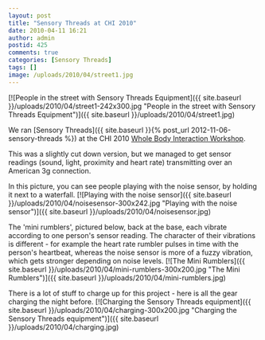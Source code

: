 ```yaml
---
layout: post
title: "Sensory Threads at CHI 2010"
date: 2010-04-11 16:21
author: admin
postid: 425
comments: true
categories: [Sensory Threads]
tags: []
image: /uploads/2010/04/street1.jpg
---
```

[![People in the street with Sensory Threads Equipment]({{ site.baseurl }}/uploads/2010/04/street1-242x300.jpg "People in the street with Sensory Threads Equipment")]({{ site.baseurl }}/uploads/2010/04/street1.jpg)

We ran [Sensory Threads]({{ site.baseurl }}{% post_url 2012-11-06-sensory-threads %}) at the CHI 2010 [Whole Body Interaction Workshop](http://lister.cms.livjm.ac.uk/homepage/staff/cmsdengl/WBI2010/).

This was a slightly cut down version, but we managed to get sensor readings (sound, light, proximity and heart rate) transmitting over an American 3g connection.

In this picture, you can see people playing with the noise sensor, by holding it next to a waterfall.
[![Playing with the noise sensor]({{ site.baseurl }}/uploads/2010/04/noisesensor-300x242.jpg "Playing with the noise sensor")]({{ site.baseurl }}/uploads/2010/04/noisesensor.jpg)

The 'mini rumblers', pictured below, back at the base, each vibrate according to one person's sensor reading. The character of their vibrations is different - for example the heart rate rumbler pulses in time with the person's heartbeat, whereas the noise sensor is more of a fuzzy vibration, which gets stronger depending on noise levels.
[![The Mini Rumblers]({{ site.baseurl }}/uploads/2010/04/mini-rumblers-300x200.jpg "The Mini Rumblers")]({{ site.baseurl }}/uploads/2010/04/mini-rumblers.jpg)

There is a lot of stuff to charge up for this project - here is all the gear charging the night before.
[![Charging the Sensory Threads equipment]({{ site.baseurl }}/uploads/2010/04/charging-300x200.jpg "Charging the Sensory Threads equipment")]({{ site.baseurl }}/uploads/2010/04/charging.jpg)

